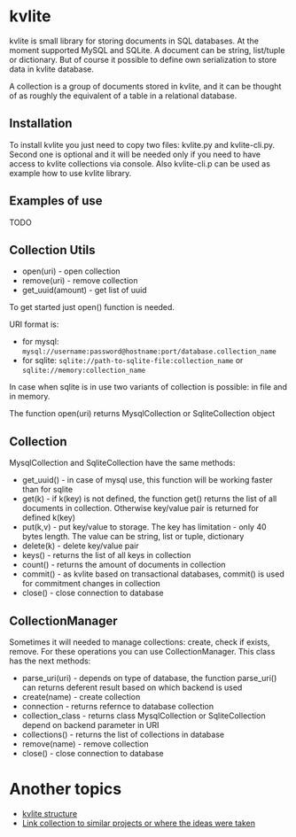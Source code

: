 # kvlite

kvlite is small library for storing documents in SQL databases. At the moment supported MySQL and SQLite. A document can be string, list/tuple or dictionary. But of course it possible to define own serialization to store data in kvlite database.

A collection is a group of documents stored in kvlite, and it can be thought of as roughly the equivalent of a  table in a relational database.

## Installation

To install kvlite you just need to copy two files: kvlite.py and kvlite-cli.py. Second one is optional and it will be needed only if you need to have access to kvlite collections via console. Also kvlite-cli.p can be used as example how to use kvlite library.

## Examples of use

TODO

## Collection Utils

 - open(uri)        - open collection
 - remove(uri)      - remove collection
 - get_uuid(amount) - get list of uuid 
 
To get started just open() function is needed.

URI format is:

 - for mysql: `mysql://username:password@hostname:port/database.collection_name`
 - for sqlite: `sqlite://path-to-sqlite-file:collection_name` or `sqlite://memory:collection_name`
 
In case when sqlite is in use two variants of collection is possible: in file and in memory.

The function open(uri) returns MysqlCollection or SqliteCollection object

## Collection

MysqlCollection and SqliteCollection have the same methods:

 - get_uuid()   - in case of mysql use, this function will be working faster than for sqlite
 - get(k)       - if k(key) is not defined, the function get() returns the list of all documents in collection. Otherwise key/value pair is returned for defined k(key)
 - put(k,v)     - put key/value to storage. The key has limitation - only 40 bytes length. The value can be string, list or tuple, dictionary
 - delete(k)    - delete key/value pair
 - keys()       - returns the list of all keys in collection
 - count()      - returns the amount of documents in collection
 - commit()     - as kvlite based on transactional databases, commit() is used for commitment changes in collection
 - close()      - close connection to database

## CollectionManager

Sometimes it will needed to manage collections: create, check if exists, remove. For these operations you can use CollectionManager. This class has the next methods:

 - parse_uri(uri)   - depends on type of database, the function parse_uri() can returns deferent result based on which backend is used
 - create(name)     - create collection
 - connection       - returns refernce to database collection
 - collection_class - returns class MysqlCollection or SqliteCollection depend on backend parameter in URI
 - collections()    - returns the list of collections in database
 - remove(name)     - remove collection
 - close()          - close connection to database

# Another topics

 - [kvlite structure](https://github.com/ownport/kvlite/blob/master/docs/kvlite.png)
 - [Link collection to similar projects or where the ideas were taken](https://github.com/ownport/kvlite/blob/master/docs/links.md)

